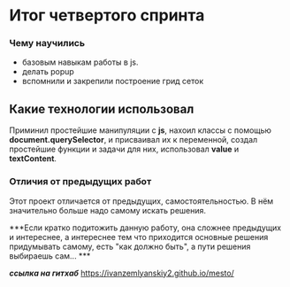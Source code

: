 # Итог четвертого спринта

### Чему научились
* базовым навыкам работы в  js.
* делать popup
* вспомнили и закрепили построение грид сеток
## Какие технологии использовал

Приминил простейшие манипуляции с **js**, нахоил классы с помощью **document.querySelector**, и присваивал их к переменной, создал простейшие функции и задачи для них, использовал  **value** и **textContent**.
### Отличия от предыдущих работ
Этот проект отличается от предыдущих, самостоятельностью. В нём значительно больше надо самому искать решения.

***Если кратко подитожить данную работу, она сложнее предыдущих и интереснее, а интереснее тем что приходится основные решения придумывать самому, есть "как должно быть", а пути решения выбираешь сам... ***

***ссылка на гитхаб***
<https://ivanzemlyanskiy2.github.io/mesto/>

